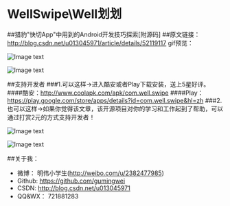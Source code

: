 # WellSwipe\Well划划
##猎豹"快切App"中用到的Android开发技巧探索[附源码]
##原文链接：http://blog.csdn.net/u013045971/article/details/52119117
gif预览：

![Image text](https://github.com/gumingwei/WellSwipe/blob/master/app/wellswipe4.gif)

![Image text](https://github.com/gumingwei/WellSwipe/blob/master/app/wellswipe5.gif)


##支持开发者
###1.可以这样->进入酷安或者Play下载安装，送上5星好评。
####酷安：http://www.coolapk.com/apk/com.well.swipe
####Play：https://play.google.com/store/apps/details?id=com.well.swipe&hl=zh
###2.也可以这样->如果你觉得该文章，该开源项目对你的学习和工作起到了帮助，可以通过打赏2元的方式支持开发者！

![Image text](https://github.com/gumingwei/WellSwipe/blob/master/app/wx.png)

![Image text](https://github.com/gumingwei/WellSwipe/blob/master/app/ali.png)

##关于我：
* 微博：     明伟小学生(http://weibo.com/u/2382477985)
* Github:   https://github.com/gumingwei
* CSDN:     http://blog.csdn.net/u013045971
* QQ&WX：   721881283
